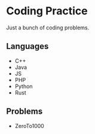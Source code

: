 # Coding Practice

Just a bunch of coding problems.

## Languages
* C++
* Java
* JS
* PHP
* Python
* Rust

## Problems
* ZeroTo1000